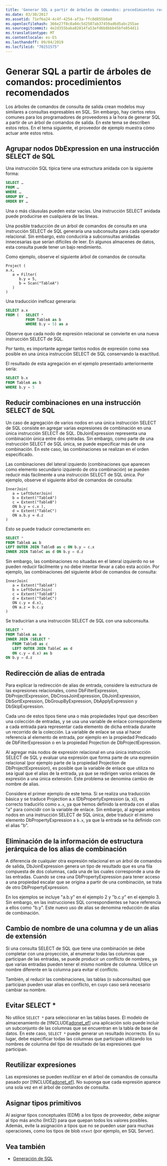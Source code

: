 ```yaml
---
title: 'Generar SQL a partir de árboles de comandos: procedimientos recomendados'
ms.date: 03/30/2017
ms.assetid: 71ef6a24-4c4f-4254-af3a-ffc0d855b0a8
ms.openlocfilehash: 366e27f8c8a04c5d2507ab37459ad6d5abc255ae
ms.sourcegitcommit: 4e2d355baba82814fa53efd6b8bbb45bfe054d11
ms.translationtype: MT
ms.contentlocale: es-ES
ms.lasthandoff: 09/04/2019
ms.locfileid: "70251575"
---
```

# <a name="generating-sql-from-command-trees---best-practices"></a>Generar SQL a partir de árboles de comandos: procedimientos recomendados

Los árboles de comandos de consulta de salida crean modelos muy similares a consultas expresables en SQL. Sin embargo, hay ciertos retos comunes para los programadores de proveedores a la hora de generar SQL a partir de un árbol de comandos de salida. En este tema se describen estos retos. En el tema siguiente, el proveedor de ejemplo muestra cómo actuar ante estos retos.

## <a name="group-dbexpression-nodes-in-a-sql-select-statement"></a>Agrupar nodos DbExpression en una instrucción SELECT de SQL

Una instrucción SQL típica tiene una estructura anidada con la siguiente forma:

```sql
SELECT …
FROM …
WHERE …
GROUP BY …
ORDER BY …
```

Una o más cláusulas pueden estar vacías.  Una instrucción SELECT anidada puede producirse en cualquiera de las líneas.

Una posible traducción de un árbol de comandos de consulta en una instrucción SELECT de SQL generaría una subconsulta para cada operador relacional. Sin embargo, esto conduciría a subconsultas anidadas innecesarias que serían difíciles de leer.  En algunos almacenes de datos, esta consulta puede tener un bajo rendimiento.

Como ejemplo, observe el siguiente árbol de comandos de consulta:

```
Project (
a.x,
   a = Filter(
      b.y = 5,
      b = Scan("TableA")
   )
)
```

Una traducción ineficaz generaría:

```sql
SELECT a.x
FROM (   SELECT *
         FROM TableA as b
         WHERE b.y = 5) as a
```

Observe que cada nodo de expresión relacional se convierte en una nueva instrucción SELECT de SQL.

Por tanto, es importante agregar tantos nodos de expresión como sea posible en una única instrucción SELECT de SQL conservando la exactitud.

El resultado de esta agregación en el ejemplo presentado anteriormente sería:

```sql
SELECT b.x
FROM TableA as b
WHERE b.y = 5
```

## <a name="flatten-joins-in-a-sql-select-statement"></a>Reducir combinaciones en una instrucción SELECT de SQL

Un caso de agregación de varios nodos en una única instrucción SELECT de SQL consiste en agregar varias expresiones de combinación en una única instrucción SELECT de SQL. DbJoinExpression representa una combinación única entre dos entradas. Sin embargo, como parte de una instrucción SELECT de SQL única, se puede especificar más de una combinación. En este caso, las combinaciones se realizan en el orden especificado.

Las combinaciones del lateral izquierdo (combinaciones que aparecen como elemento secundario izquierdo de otra combinación) se pueden reducir más fácilmente a una instrucción SELECT de SQL única. Por ejemplo, observe el siguiente árbol de comandos de consulta:

```
InnerJoin(
   a = LeftOuterJoin(
   b = Extent("TableA")
   c = Extent("TableB")
   ON b.y = c.x ),
   d = Extent("TableC")
   ON a.b.y = d.z
)
```

Esto se puede traducir correctamente en:

```sql
SELECT *
FROM TableA as b
LEFT OUTER JOIN TableB as c ON b.y = c.x
INNER JOIN TableC as d ON b.y = d.z
```

Sin embargo, las combinaciones no situadas en el lateral izquierdo no se pueden reducir fácilmente y no debe intentar llevar a cabo esta acción. Por ejemplo, las combinaciones del siguiente árbol de comandos de consulta:

```
InnerJoin(
   a = Extent("TableA")
   b = LeftOuterJoin(
   c = Extent("TableB")
   d = Extent("TableC")
   ON c.y = d.x),
   ON a.z = b.c.y
)
```

Se traducirían a una instrucción SELECT de SQL con una subconsulta.

```sql
SELECT *
FROM TableA as a
INNER JOIN (SELECT *
   FROM TableB as c
   LEFT OUTER JOIN TableC as d
   ON c.y = d.x) as b
ON b.y = d.z
```

## <a name="input-alias-redirecting"></a>Redirección de alias de entrada

Para explicar la redirección de alias de entrada, considere la estructura de las expresiones relacionales, como DbFilterExpression, DbProjectExpression, DbCrossJoinExpression, DbJoinExpression, DbSortExpression, DbGroupByExpression, DbApplyExpression y DbSkipExpression.

Cada uno de estos tipos tiene una o más propiedades Input que describen una colección de entradas, y se usa una variable de enlace correspondiente a cada entrada para representar cada elemento de dicha entrada durante un recorrido de la colección. La variable de enlace se usa al hacer referencia al elemento de entrada, por ejemplo en la propiedad Predicado de DbFilterExpression o en la propiedad Projection de DbProjectExpression.

Al agregar más nodos de expresión relacional en una única instrucción SELECT de SQL y evaluar una expresión que forma parte de una expresión relacional (por ejemplo parte de la propiedad Projection de DbProjectExpression), es posible que la variable de enlace que utiliza no sea igual que el alias de la entrada, ya que se redirigen varios enlaces de expresión a una única extensión.  Este problema se denomina cambio de nombre de alias.

Considere el primer ejemplo de este tema. Si se realiza una traducción básica y se traduce Projection a.x (DbPropertyExpression (a, x)), es correcto traducirlo como `a.x`, ya que hemos definido la entrada con el alias "a" para coincidir con la variable de enlace.  Sin embargo, al agregar ambos nodos en una instrucción SELECT de SQL única, debe traducir el mismo elemento DbPropertyExpression a `b.x`, ya que la entrada se ha definido con el alias "b".

## <a name="join-alias-flattening"></a>Eliminación de la información de estructura jerárquica de los alias de combinación

A diferencia de cualquier otra expresión relacional en un árbol de comandos de salida, DbJoinExpression genera un tipo de resultado que es una fila compuesta de dos columnas, cada una de las cuales corresponde a una de las entradas. Cuando se crea una DbPropertyExpression para tener acceso a una propiedad escalar que se origina a partir de una combinación, se trata de otro DbPropertyExpression.

En los ejemplos se incluye "a.b.y" en el ejemplo 2 y "b.c.y" en el ejemplo 3. Sin embargo, en las instrucciones SQL correspondientes se hace referencia a ellos como "b.y". Este nuevo uso de alias se denomina reducción de alias de combinación.

## <a name="column-name-and-extent-alias-renaming"></a>Cambio de nombre de una columna y de un alias de extensión

Si una consulta SELECT de SQL que tiene una combinación se debe completar con una proyección, al enumerar todas las columnas que participan de las entradas, se puede producir un conflicto de nombres, ya que varias entradas pueden tener el mismo nombre de columna. Utilice un nombre diferente en la columna para evitar el conflicto.

También, al reducir las combinaciones, las tablas (o subconsultas) que participan pueden usar alias en conflicto, en cuyo caso será necesario cambiar su nombre.

## <a name="avoid-select-"></a>Evitar SELECT *

No utilice `SELECT *` para seleccionar en las tablas bases. El modelo de almacenamiento de [!INCLUDE[adonet_ef](../../../../../includes/adonet-ef-md.md)] una aplicación solo puede incluir un subconjunto de las columnas que se encuentran en la tabla de base de datos. En este caso, `SELECT *` puede generar un resultado incorrecto. En su lugar, debe especificar todas las columnas que participan utilizando los nombres de columna del tipo de resultado de las expresiones que participan.

## <a name="reuse-of-expressions"></a>Reutilizar expresiones

Las expresiones se pueden reutilizar en el árbol de comandos de consulta pasado por [!INCLUDE[adonet_ef](../../../../../includes/adonet-ef-md.md)]. No suponga que cada expresión aparece una sola vez en el árbol de comandos de consulta.

## <a name="mapping-primitive-types"></a>Asignar tipos primitivos

Al asignar tipos conceptuales (EDM) a los tipos de proveedor, debe asignar al tipo más ancho (Int32) para que quepan todos los valores posibles. Además, evite la asignación a tipos que no se pueden usar para muchas operaciones, como los tipos de blob `ntext` (por ejemplo, en SQL Server).

## <a name="see-also"></a>Vea también

- [Generación de SQL](sql-generation.md)

